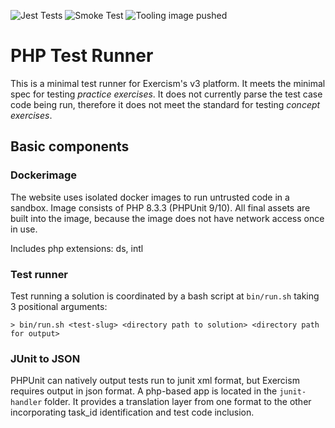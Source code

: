 ![Jest Tests](https://github.com/exercism/php-test-runner/workflows/Test%20JUnit-to-JSON/badge.svg) ![Smoke Test](https://github.com/exercism/php-test-runner/workflows/Smoke%20Test/badge.svg) ![Tooling image pushed](https://github.com/exercism/php-test-runner/workflows/Push%20Docker%20images%20to%20DockerHub%20and%20ECR/badge.svg)

# PHP Test Runner

This is a minimal test runner for Exercism's v3 platform.  It meets the minimal spec for testing _practice exercises_.  It does not currently parse the test case code being run, therefore it does not meet the standard for testing _concept exercises_.

## Basic components

### Dockerimage

The website uses isolated docker images to run untrusted code in a sandbox.  Image consists of PHP 8.3.3 (PHPUnit 9/10). All final assets are built into the image, because the image does not have network access once in use.

Includes php extensions: ds, intl

### Test runner

Test running a solution is coordinated by a bash script at `bin/run.sh` taking 3 positional arguments:

```text
> bin/run.sh <test-slug> <directory path to solution> <directory path for output>
```

### JUnit to JSON

PHPUnit can natively output tests run to junit xml format, but Exercism requires output in json format. A php-based app is located in the `junit-handler` folder. It provides a translation layer from one format to the other incorporating task_id identification and test code inclusion.
